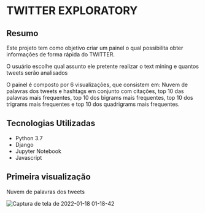 # TWITTER EXPLORATORY

## Resumo

Este projeto tem como objetivo criar um painel o qual possibilita obter informações de forma rápida do TWITTER. 

O usuário escolhe qual assunto ele pretente realizar o text mining e quantos tweets serão analisados

O painel é composto por 6 visualizações, que consistem em: Nuvem de palavras dos tweets e hashtags em conjunto com citações, top 10 das palavras mais frequentes, top 10 dos bigrams mais frequentes, top 10 dos trigrams mais frequentes e top 10 dos quadrigrams mais frequentes.

## Tecnologias Utilizadas

<ul>

<li>Python 3.7</li>
<li>Django</li>
<li>Jupyter Notebook</li>
<li>Javascript</li>

</ul>  


## Primeira visualização

Nuvem de palavras dos tweets

![Captura de tela de 2022-01-18 01-18-42](https://user-images.githubusercontent.com/40969977/149870302-6e806bcb-3918-430a-907c-f7d78e633683.png)
